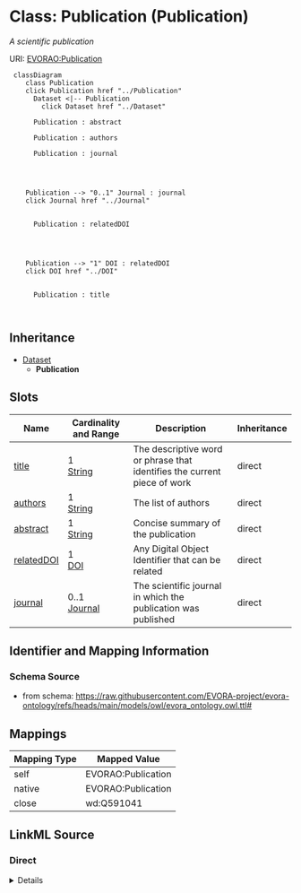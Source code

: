

# Class: Publication (Publication)


_A scientific publication_





URI: [EVORAO:Publication](https://raw.githubusercontent.com/EVORA-project/evora-ontology/refs/heads/main/models/owl/evora_ontology.owl.ttl#Publication)






```mermaid
 classDiagram
    class Publication
    click Publication href "../Publication"
      Dataset <|-- Publication
        click Dataset href "../Dataset"
      
      Publication : abstract
        
      Publication : authors
        
      Publication : journal
        
          
    
    
    Publication --> "0..1" Journal : journal
    click Journal href "../Journal"

        
      Publication : relatedDOI
        
          
    
    
    Publication --> "1" DOI : relatedDOI
    click DOI href "../DOI"

        
      Publication : title
        
      
```





## Inheritance
* [Dataset](Dataset.md)
    * **Publication**



## Slots

| Name | Cardinality and Range | Description | Inheritance |
| ---  | --- | --- | --- |
| [title](title.md) | 1 <br/> [String](String.md) | The descriptive word or phrase that identifies the current piece of work | direct |
| [authors](authors.md) | 1 <br/> [String](String.md) | The list of authors | direct |
| [abstract](abstract.md) | 1 <br/> [String](String.md) | Concise summary of the publication | direct |
| [relatedDOI](relatedDOI.md) | 1 <br/> [DOI](DOI.md) | Any Digital Object Identifier that can be related | direct |
| [journal](journal.md) | 0..1 <br/> [Journal](Journal.md) | The scientific journal in which the publication was published | direct |









## Identifier and Mapping Information







### Schema Source


* from schema: https://raw.githubusercontent.com/EVORA-project/evora-ontology/refs/heads/main/models/owl/evora_ontology.owl.ttl#




## Mappings

| Mapping Type | Mapped Value |
| ---  | ---  |
| self | EVORAO:Publication |
| native | EVORAO:Publication |
| close | wd:Q591041 |







## LinkML Source

<!-- TODO: investigate https://stackoverflow.com/questions/37606292/how-to-create-tabbed-code-blocks-in-mkdocs-or-sphinx -->

### Direct

<details>
```yaml
name: Publication
description: A scientific publication
title: Publication
from_schema: https://raw.githubusercontent.com/EVORA-project/evora-ontology/refs/heads/main/models/owl/evora_ontology.owl.ttl#
close_mappings:
- wd:Q591041
is_a: Dataset
slots:
- title
- authors
- abstract
- relatedDOI
- journal
slot_usage:
  title:
    name: title
    description: The descriptive word or phrase that identifies the current piece
      of work
    title: title
    comments:
    - 'The title of the item should be as short and descriptive as possible. E.g.
      for virus products it should basically be based on the following Pattern:

      "Virus name", "virus host type", "collection year", "country of collection"
      ex "suspected epidemiological origin", "genotype", "strain", "variant name or
      specific feature"'
    exact_mappings:
    - dct:title
    range: string
    required: true
    multivalued: false
  authors:
    name: authors
    description: The list of authors
    title: authors
    range: string
    required: true
    multivalued: false
  abstract:
    name: abstract
    description: Concise summary of the publication
    title: abstract
    range: string
    required: true
    multivalued: false
  relatedDOI:
    name: relatedDOI
    description: Any Digital Object Identifier that can be related
    title: DOI
    range: DOI
    required: true
    multivalued: false
  journal:
    name: journal
    description: The scientific journal in which the publication was published
    title: journal
    range: Journal
    required: false
    multivalued: false

```
</details>

### Induced

<details>
```yaml
name: Publication
description: A scientific publication
title: Publication
from_schema: https://raw.githubusercontent.com/EVORA-project/evora-ontology/refs/heads/main/models/owl/evora_ontology.owl.ttl#
close_mappings:
- wd:Q591041
is_a: Dataset
slot_usage:
  title:
    name: title
    description: The descriptive word or phrase that identifies the current piece
      of work
    title: title
    comments:
    - 'The title of the item should be as short and descriptive as possible. E.g.
      for virus products it should basically be based on the following Pattern:

      "Virus name", "virus host type", "collection year", "country of collection"
      ex "suspected epidemiological origin", "genotype", "strain", "variant name or
      specific feature"'
    exact_mappings:
    - dct:title
    range: string
    required: true
    multivalued: false
  authors:
    name: authors
    description: The list of authors
    title: authors
    range: string
    required: true
    multivalued: false
  abstract:
    name: abstract
    description: Concise summary of the publication
    title: abstract
    range: string
    required: true
    multivalued: false
  relatedDOI:
    name: relatedDOI
    description: Any Digital Object Identifier that can be related
    title: DOI
    range: DOI
    required: true
    multivalued: false
  journal:
    name: journal
    description: The scientific journal in which the publication was published
    title: journal
    range: Journal
    required: false
    multivalued: false
attributes:
  title:
    name: title
    description: The descriptive word or phrase that identifies the current piece
      of work
    title: title
    comments:
    - 'The title of the item should be as short and descriptive as possible. E.g.
      for virus products it should basically be based on the following Pattern:

      "Virus name", "virus host type", "collection year", "country of collection"
      ex "suspected epidemiological origin", "genotype", "strain", "variant name or
      specific feature"'
    from_schema: https://raw.githubusercontent.com/EVORA-project/evora-ontology/refs/heads/main/models/owl/evora_ontology.owl.ttl#
    exact_mappings:
    - dct:title
    rank: 1000
    alias: title
    owner: Publication
    domain_of:
    - Publication
    range: string
    required: true
    multivalued: false
  authors:
    name: authors
    description: The list of authors
    title: authors
    from_schema: https://raw.githubusercontent.com/EVORA-project/evora-ontology/refs/heads/main/models/owl/evora_ontology.owl.ttl#
    rank: 1000
    alias: authors
    owner: Publication
    domain_of:
    - Publication
    range: string
    required: true
    multivalued: false
  abstract:
    name: abstract
    description: Concise summary of the publication
    title: abstract
    from_schema: https://raw.githubusercontent.com/EVORA-project/evora-ontology/refs/heads/main/models/owl/evora_ontology.owl.ttl#
    rank: 1000
    alias: abstract
    owner: Publication
    domain_of:
    - Publication
    range: string
    required: true
    multivalued: false
  relatedDOI:
    name: relatedDOI
    description: Any Digital Object Identifier that can be related
    title: DOI
    from_schema: https://raw.githubusercontent.com/EVORA-project/evora-ontology/refs/heads/main/models/owl/evora_ontology.owl.ttl#
    rank: 1000
    alias: relatedDOI
    owner: Publication
    domain_of:
    - Publication
    - ProductOrService
    range: DOI
    required: true
    multivalued: false
  journal:
    name: journal
    description: The scientific journal in which the publication was published
    title: journal
    from_schema: https://raw.githubusercontent.com/EVORA-project/evora-ontology/refs/heads/main/models/owl/evora_ontology.owl.ttl#
    rank: 1000
    alias: journal
    owner: Publication
    domain_of:
    - Publication
    range: Journal
    required: false
    multivalued: false

```
</details>